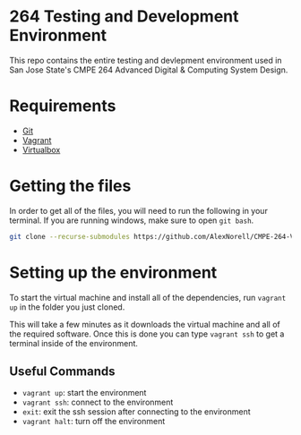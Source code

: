 # 264 Testing and Development Environment #
This repo contains the entire testing and devlepment environment used in San Jose State's CMPE 264 Advanced Digital & Computing System Design. 

# Requirements #

* [Git](https://git-scm.com/)
* [Vagrant](https://www.vagrantup.com/)
* [Virtualbox](https://www.virtualbox.org/)

# Getting the files #
In order to get all of the files, you will need to run the following in your terminal. If you are running windows, make sure to open `git bash`.

```bash
git clone --recurse-submodules https://github.com/AlexNorell/CMPE-264-Vagrant.git 264_env
```

# Setting up the environment #
To start the virtual machine and install all of the dependencies, run `vagrant up` in the folder you just cloned.

This will take a few minutes as it downloads the virtual machine and all of the required software. Once this is done you can type `vagrant ssh` to get a terminal inside of the environment.

## Useful Commands ##

* `vagrant up`: start the environment
* `vagrant ssh`: connect to the environment
* `exit`: exit the ssh session after connecting to the environment
* `vagrant halt`: turn off the environment

